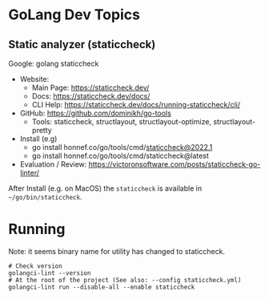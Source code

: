 # GoLang Dev Topics

## Static analyzer (staticcheck)

Google: golang staticcheck

- Website: 
  - Main Page: https://staticcheck.dev/
  - Docs: https://staticcheck.dev/docs/
  - CLI Help: https://staticcheck.dev/docs/running-staticcheck/cli/
- GitHub: https://github.com/dominikh/go-tools
  - Tools: staticcheck, structlayout, structlayout-optimize, structlayout-pretty
- Install (e.g)
  - go install honnef.co/go/tools/cmd/staticcheck@2022.1
  - go install honnef.co/go/tools/cmd/staticcheck@latest
- Evaluation / Review: https://victoronsoftware.com/posts/staticcheck-go-linter/

After Install (e.g. on MacOS) the `staticcheck` is available in `~/go/bin/staticcheck`.

# Running

Note: it seems binary name for utility has changed to staticcheck.

```
# Check version
golangci-lint --version
# At the root of the project (See also: --config staticcheck.yml)
golangci-lint run --disable-all --enable staticcheck
```


